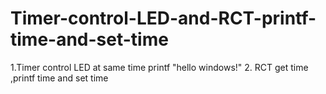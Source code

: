 # Timer-control-LED-and-RCT-printf-time-and-set-time
1.Timer control LED at same time printf "hello windows!"      2. RCT get time ,printf time and set time
